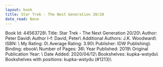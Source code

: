 ```yaml
---
layout: book
title: Star Trek - The Next Generation 20/20
date_read: None
---
```


Book Id: 44563728\ 
Title: Star Trek - The Next Generation 20/20\ 
Author: Peter David\ 
Author l-f: David, Peter\ 
Additional Authors: J.K. Woodward\ 
ISBN: \ 
My Rating: 0\ 
Average Rating: 3.90\ 
Publisher: IDW Publishing\ 
Binding: ebook\ 
Number of Pages: 36\ 
Year Published: 2019\ 
Original Publication Year: \ 
Date Added: 2020/04/12\ 
Bookshelves: kupka-wstydu\ 
Bookshelves with positions: kupka-wstydu (#1213)\ 

